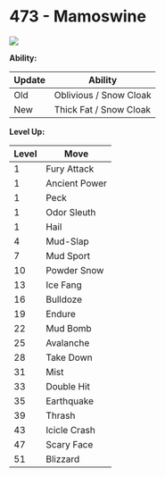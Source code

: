 # 473 - Mamoswine
![][473]

**Ability:**

Update | Ability
---    | ---
Old    | Oblivious / Snow Cloak
New    | Thick Fat / Snow Cloak

**Level Up:**

Level | Move
---   | ---
  1   | Fury Attack
  1   | Ancient Power
  1   | Peck
  1   | Odor Sleuth
  1   | Hail
  4   | Mud-Slap
  7   | Mud Sport
 10   | Powder Snow
 13   | Ice Fang
 16   | Bulldoze
 19   | Endure
 22   | Mud Bomb
 25   | Avalanche
 28   | Take Down
 31   | Mist
 33   | Double Hit
 35   | Earthquake
 39   | Thrash
 43   | Icicle Crash
 47   | Scary Face
 51   | Blizzard



[473]: /img/pokemon/473.png
